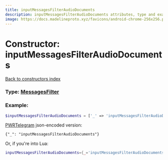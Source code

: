 ```yaml
---
title: inputMessagesFilterAudioDocuments
description: inputMessagesFilterAudioDocuments attributes, type and example
image: https://docs.madelineproto.xyz/favicons/android-chrome-256x256.png
---
```

# Constructor: inputMessagesFilterAudioDocuments  
[Back to constructors index](index.md)






### Type: [MessagesFilter](../types/MessagesFilter.md)


### Example:

```php
$inputMessagesFilterAudioDocuments = ['_' => 'inputMessagesFilterAudioDocuments'];
```  

[PWRTelegram](https://pwrtelegram.xyz) json-encoded version:

```
{"_": "inputMessagesFilterAudioDocuments"}
```


Or, if you're into Lua:

```lua
inputMessagesFilterAudioDocuments={_='inputMessagesFilterAudioDocuments'}

```


